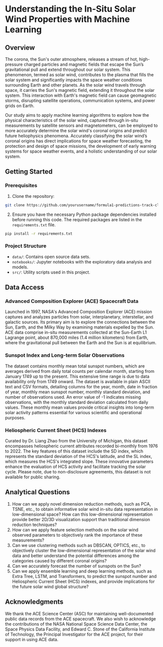 # Understanding the In-Situ Solar Wind Properties with Machine Learning

## Overview

The corona, the Sun's outer atmosphere, releases a stream of hot, high-pressure charged particles and magnetic fields that escape the Sun’s gravitational pull and extend throughout our solar system. This phenomenon, termed as solar wind, contributes to the plasma that fills the solar system and significantly impacts the space weather conditions surrounding Earth and other planets. As the solar wind travels through space, it carries the Sun's magnetic field, extending it throughout the solar system. This interaction with Earth's magnetic field can cause geomagnetic storms, disrupting satellite operations, communication systems, and power grids on Earth.

Our study aims to apply machine learning algorithms to explore how the physical characteristics of the solar wind, captured through in-situ measurements by satellite sensors and magnetometers, can be employed to more accurately determine the solar wind's coronal origins and predict future heliophysics phenomena. Accurately classifying the solar wind’s coronal origins has direct implications for space weather forecasting, the protection and design of space missions, the development of early warning systems for space weather events, and a holistic understanding of our solar system.

## Getting Started

### Prerequisites

1. Clone the repository:
```bash
git clone https://github.com/yourusername/formula1-predictions-track-clustering.git
```
2. Ensure you have the necessary Python package dependencies installed before running this code. The required packages are listed in the `requirements.txt` file.

```bash
pip install -r requirements.txt
```

### Project Structure

- `data/`: Contains open source data sets.
- `notebooks/`: Jupyter notebooks with the exploratory data analysis and models.
- `src/`: Utility scripts used in this project.

## Data Access

### Advanced Composition Explorer (ACE) Spacecraft Data

Launched in 1997, NASA's Advanced Composition Explorer (ACE) mission captures and analyzes particles from solar, interplanetary, interstellar, and galactic sources. Its primary aim is to explore the connections between the Sun, Earth, and the Milky Way by examining materials expelled by the Sun. ACE data comprise in-situ measurements collected at the Sun-Earth L1 Lagrange point, about 870,000 miles (1.4 million kilometers) from Earth, where the gravitational pull between the Earth and the Sun is at equilibrium.

### Sunspot Index and Long-term Solar Observations

The dataset contains monthly mean total sunspot numbers, which are averages derived from daily total counts per calendar month, starting from January 1749 up to the present. This extensive time range is due to data availability only from 1749 onward. The dataset is available in plain ASCII text and CSV formats, detailing columns for the year, month, date in fraction of year, monthly mean sunspot number, monthly standard deviation, and number of observations used. An error value of -1 indicates missing observations, with the monthly standard deviation calculated from daily values. These monthly mean values provide critical insights into long-term solar activity patterns essential for various scientific and operational purposes.

### Heliospheric Current Sheet (HCS) Indexes

Curated by Dr. Liang Zhao from the University of Michigan, this dataset encompasses heliospheric current attributes recorded bi-monthly from 1976 to 2022. The key features of this dataset include the SD index, which represents the standard deviation of the HCS's latitude, and the SL index, which measures the HCS's integrated slope. These innovative parameters enhance the evaluation of HCS activity and facilitate tracking the solar cycle. Please note, due to non-disclosure agreements, this dataset is not available for public sharing.

## Analytical Questions

1. How can we apply novel dimension reduction methods, such as PCA, TSNE, etc., to obtain informative solar wind in-situ data representation in low-dimensional space? How can this low-dimensional representation provide better 2D/3D visualization support than traditional dimension reduction techniques?
2. How can we apply feature selection methods on the solar wind observed parameters to objectively rank the importance of these measurements?
3. Can we use clustering methods such as DBSCAN, OPTICS, etc., to objectively cluster the low-dimensional representation of the solar wind data and better understand the potential differences among the categories caused by different coronal origins?
4. Can we accurately forecast the number of sunspots on the Sun?
5. Can we apply ensemble learning and deep learning methods, such as Extra Tree, LSTM, and Transformers, to predict the sunspot number and Heliospheric Current Sheet (HCS) indexes, and provide implications for the future solar wind global structure?

## Acknowledgments

We thank the ACE Science Center (ASC) for maintaining well-documented public data records from the ACE spacecraft. We also wish to acknowledge the contributions of the NASA National Space Science Data Center, the Space Physics Data Facility, and Edward C. Stone of the California Institute of Technology, the Principal Investigator for the ACE project, for their support in using ACE data.
